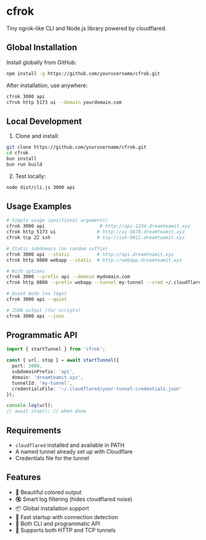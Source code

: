 # cfrok

Tiny ngrok-like CLI and Node.js library powered by cloudflared.

## Global Installation

Install globally from GitHub:

```bash
npm install -g https://github.com/yourusername/cfrok.git
```

After installation, use anywhere:

```bash
cfrok 3000 api
cfrok http 5173 ui --domain yourdomain.com
```

## Local Development

1) Clone and install:

```bash
git clone https://github.com/yourusername/cfrok.git
cd cfrok
bun install
bun run build
```

2) Test locally:

```bash
node dist/cli.js 3000 api
```

## Usage Examples

```bash
# Simple usage (positional arguments)
cfrok 3000 api                    # http://api-1234.dreamteamit.xyz
cfrok http 5173 ui               # http://ui-5678.dreamteamit.xyz
cfrok tcp 22 ssh                 # tcp://ssh-9012.dreamteamit.xyz

# Static subdomain (no random suffix)
cfrok 3000 api --static          # http://api.dreamteamit.xyz
cfrok http 8080 webapp --static  # http://webapp.dreamteamit.xyz

# With options
cfrok 3000 --prefix api --domain mydomain.com
cfrok http 8080 --prefix webapp --tunnel my-tunnel --cred ~/.cloudflared/creds.json

# Quiet mode (no logs)
cfrok 3000 api --quiet

# JSON output (for scripts)
cfrok 3000 api --json
```

## Programmatic API

```ts
import { startTunnel } from 'cfrok';

const { url, stop } = await startTunnel({
  port: 3000,
  subdomainPrefix: 'api',
  domain: 'dreamteamit.xyz',
  tunnelId: 'my-tunnel',
  credentialsFile: '~/.cloudflared/your-tunnel-credentials.json'
});

console.log(url);
// await stop(); // when done
```

## Requirements
- `cloudflared` installed and available in PATH
- A named tunnel already set up with Cloudflare
- Credentials file for the tunnel

## Features
- 🎨 Beautiful colored output
- 🔇 Smart log filtering (hides cloudflared noise)
- 📦 Global installation support
- 🚀 Fast startup with connection detection
- 🔧 Both CLI and programmatic API
- 📱 Supports both HTTP and TCP tunnels
